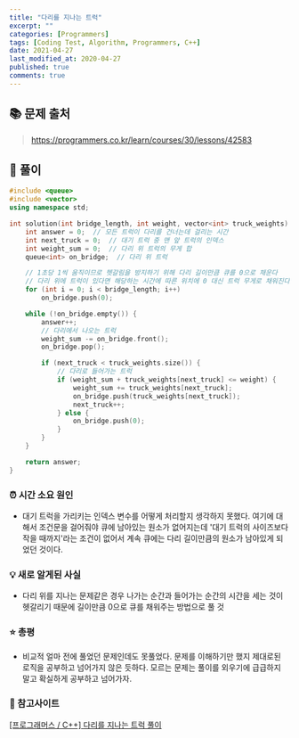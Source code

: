 ```yaml
---
title: "다리를 지나는 트럭"
excerpt: ""
categories: [Programmers]
tags: [Coding Test, Algorithm, Programmers, C++]
date: 2021-04-27
last_modified_at: 2020-04-27
published: true
comments: true
---
```


## 📚 문제 출처

> https://programmers.co.kr/learn/courses/30/lessons/42583

## 📃 풀이
```c++
#include <queue>
#include <vector>
using namespace std;

int solution(int bridge_length, int weight, vector<int> truck_weights) {
    int answer = 0;  // 모든 트럭이 다리를 건너는데 걸리는 시간
    int next_truck = 0;  // 대기 트럭 중 맨 앞 트럭의 인덱스
    int weight_sum = 0;  // 다리 위 트럭의 무게 합
    queue<int> on_bridge;  // 다리 위 트럭

    // 1초당 1씩 움직이므로 헷갈림을 방지하기 위해 다리 길이만큼 큐를 0으로 채운다
    // 다리 위에 트럭이 있다면 해당하는 시간에 따른 위치에 0 대신 트럭 무게로 채워진다
    for (int i = 0; i < bridge_length; i++)
        on_bridge.push(0);

    while (!on_bridge.empty()) {
        answer++;
        // 다리에서 나오는 트럭
        weight_sum -= on_bridge.front();
        on_bridge.pop();

        if (next_truck < truck_weights.size()) {
            // 다리로 들어가는 트럭
            if (weight_sum + truck_weights[next_truck] <= weight) {
                weight_sum += truck_weights[next_truck];
                on_bridge.push(truck_weights[next_truck]);
                next_truck++;
            } else {
                on_bridge.push(0);
            }
        }
    }

    return answer;
}

```

### ⏰ 시간 소요 원인
- 대기 트럭을 가리키는 인덱스 변수를 어떻게 처리할지 생각하지 못했다. 여기에 대해서 조건문을 걸어줘야 큐에 남아있는 원소가 없어지는데 '대기 트럭의 사이즈보다 작을 때까지'라는 조건이 없어서 계속 큐에는 다리 길이만큼의 원소가 남아있게 되었던 것이다.

### 💡 새로 알게된 사실
- 다리 위를 지나는 문제같은 경우 나가는 순간과 들어가는 순간의 시간을 세는 것이 헷갈리기 때문에 길이만큼 0으로 큐를 채워주는 방법으로 풀 것

### ⭐ 총평
- 비교적 얼마 전에 풀었던 문제인데도 못풀었다. 문제를 이해하기만 했지 제대로된 로직을 공부하고 넘어가지 않은 듯하다. 모르는 문제는 풀이를 외우기에 급급하지 말고 확실하게 공부하고 넘어가자.

### 🔗 참고사이트
[[프로그래머스 / C++] 다리를 지나는 트럭 풀이](https://mjmjmj98.tistory.com/55)
